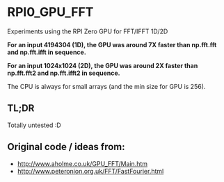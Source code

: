 # RPI0_GPU_FFT
Experiments using the RPI Zero GPU for FFT/IFFT 1D/2D

**For an input 4194304 (1D), the GPU was around 7X faster than np.fft.fft and np.fft.ifft in sequence.**

**For an input 1024x1024 (2D), the GPU was around 2X faster than np.fft.fft2 and np.fft.ifft2 in sequence.**

The CPU is always for small arrays (and the min size for GPU is 256).

## TL;DR
Totally untested :D

## Original code / ideas from:
* http://www.aholme.co.uk/GPU_FFT/Main.htm
* http://www.peteronion.org.uk/FFT/FastFourier.html
